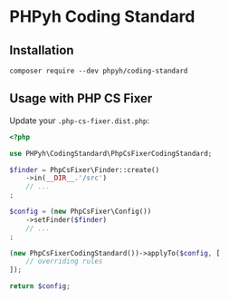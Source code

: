 # PHPyh Coding Standard

## Installation

```shell
composer require --dev phpyh/coding-standard
```

## Usage with PHP CS Fixer

Update your `.php-cs-fixer.dist.php`:

```php
<?php

use PHPyh\CodingStandard\PhpCsFixerCodingStandard;

$finder = PhpCsFixer\Finder::create()
    ->in(__DIR__.'/src')
    // ...
;

$config = (new PhpCsFixer\Config())
    ->setFinder($finder)
    // ...
;

(new PhpCsFixerCodingStandard())->applyTo($config, [
    // overriding rules
]);

return $config;
```
